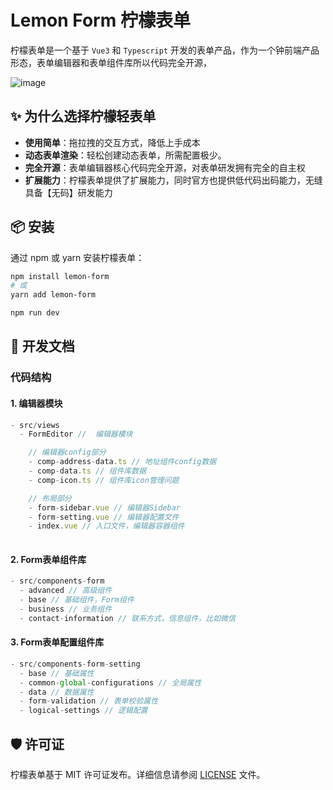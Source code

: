 # Lemon Form 柠檬表单

柠檬表单是一个基于 `Vue3` 和 ` Typescript ` 开发的表单产品，作为一个钟前端产品形态，表单编辑器和表单组件库所以代码完全开源，

![image](https://github.com/user-attachments/assets/ba8f1494-3cab-4053-a672-fdb7da88d1c3)

## ✨ 为什么选择柠檬轻表单

- **使用简单**：拖拉拽的交互方式，降低上手成本
- **动态表单渲染**：轻松创建动态表单，所需配置极少。
- **完全开源**：表单编辑器核心代码完全开源，对表单研发拥有完全的自主权
- **扩展能力**：柠檬表单提供了扩展能力，同时官方也提供低代码出码能力，无缝具备【无码】研发能力



## 📦 安装

通过 npm 或 yarn 安装柠檬表单：

```bash
npm install lemon-form
# 或
yarn add lemon-form

npm run dev
```


## 📖 开发文档
<!-- 有关详细用法和高级功能，请参阅 [柠檬表单文档](https://github.com/bojue/lemon-form/wiki)。
 -->
### 代码结构

#### 1. 编辑器模块
```js
- src/views
  - FormEditor //  编辑器模块

    // 编辑器config部分
    - comp-address-data.ts // 地址组件config数据
    - comp-data.ts // 组件库数据
    - comp-icon.ts // 组件库icon管理问题

    // 布局部分
    - form-sidebar.vue // 编辑器Sidebar
    - form-setting.vue // 编辑器配置文件
    - index.vue // 入口文件，编辑器容器组件
    
```

#### 2. Form表单组件库
```js
- src/components-form
  - advanced // 高级组件
  - base // 基础组件，Form组件
  - business // 业务组件
  - contact-information // 联系方式，信息组件，比如微信

```

#### 3. Form表单配置组件库
```js
- src/components-form-setting
  - base // 基础属性
  - common-global-configurations // 全局属性
  - data // 数据属性
  - form-validation // 表单校验属性
  - logical-settings // 逻辑配置

```

## 🛡️ 许可证

柠檬表单基于 MIT 许可证发布。详细信息请参阅 [LICENSE](https://github.com/bojue/lemon-form/blob/main/LICENSE) 文件。

